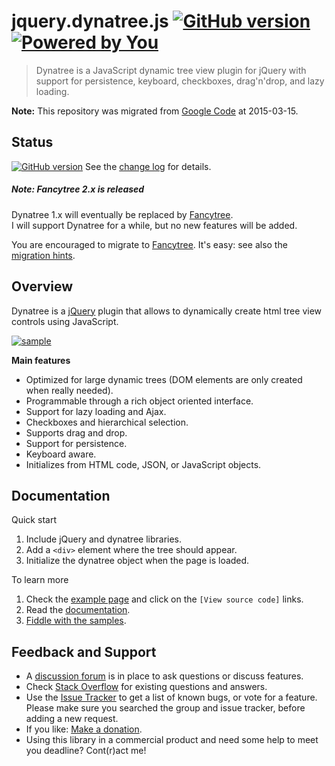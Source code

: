 # jquery.dynatree.js  [![GitHub version](https://badge.fury.io/gh/mar10%2Fdynatree.svg)](https://github.com/mar10/dynatree/releases/latest)  [![Powered by You](http://sapegin.github.io/powered-by-you/badge.svg)](http://sapegin.github.io/powered-by-you/)

> Dynatree is a JavaScript dynamic tree view plugin for jQuery with support for 
> persistence, keyboard, checkboxes, drag'n'drop, and lazy loading.

**Note:** This repository was migrated from [Google Code](https://code.google.com/p/dynatree) at 2015-03-15.

## Status

[![GitHub version](https://badge.fury.io/gh/mar10%2Fdynatree.svg)](https://github.com/mar10/dynatree/releases/latest)
See the [change log](https://github.com/mar10/dynatree/blob/master/CHANGELOG.md) 
for details.

##### Note: Fancytree 2.x is released
Dynatree 1.x will eventually be replaced by [Fancytree](https://github.com/mar10/fancytree/).<br>
I will support Dynatree for a while, but no new features will be added.

You are encouraged to migrate to [Fancytree](https://github.com/mar10/fancytree/).
It's easy: see also the [migration hints](https://github.com/mar10/fancytree/wiki/WhatsNew).


## Overview

Dynatree is a [jQuery](http://jquery.com) plugin that allows to dynamically create 
html tree view controls using JavaScript.

[ ![sample](dynatree_sample.png?raw=true) ](http://wwwendt.de/tech/dynatree/doc/samples.html "Live demo")


**Main features**

  * Optimized for large dynamic trees (DOM elements are only created when really needed).
  * Programmable through a rich object oriented interface.
  * Support for lazy loading and Ajax.
  * Checkboxes and hierarchical selection.
  * Supports drag and drop.
  * Support for persistence.
  * Keyboard aware.
  * Initializes from HTML code, JSON, or JavaScript objects. 


## Documentation

Quick start
  1. Include jQuery and dynatree libraries.
  2. Add a `<div>` element where the tree should appear.
  3. Initialize the dynatree object when the page is loaded.

To learn more
  1. Check the [example page](http://wwwendt.de/tech/dynatree/doc/samples.html) and click on the `[View source code]` links.
  2. Read the [documentation](http://wwWendt.de/tech/dynatree/doc/dynatree-doc.html).
  3. [Fiddle with the samples](http://jsfiddle.net/user/mar10/fiddles/).


## Feedback and Support

  - A [discussion forum](http://groups.google.com/group/dynatree) is in place to ask questions or discuss features.
  - Check [Stack Overflow](http://stackoverflow.com/questions/tagged/dynatree) for existing questions and answers.
  - Use the [Issue Tracker](https://github.com/mar10/dynatree/issues) to get a list of known bugs, or vote for a feature.<br>Please make sure you searched the group and issue tracker, before adding a new request.
  - If you like: [Make a donation](http://wwwendt.de/freeware/donate.html).
  - Using this library in a commercial product and need some help to meet you deadline? Cont(r)act me!
